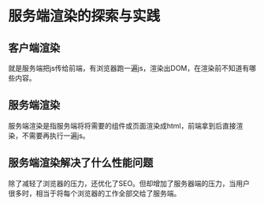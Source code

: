 # 服务端渲染的探索与实践

## 客户端渲染

就是服务端把js传给前端，有浏览器跑一遍js，渲染出DOM，在渲染前不知道有哪些内容。

## 服务端渲染

服务端渲染是指服务端将将需要的组件或页面渲染成html，前端拿到后直接渲染，不需要再执行一遍js。

## 服务端渲染解决了什么性能问题

除了减轻了浏览器的压力，还优化了SEO。但却增加了服务器端的压力，当用户很多时，相当于将每个浏览器的工作全部交给了服务端。